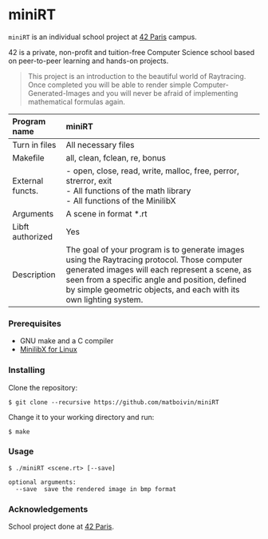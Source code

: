 # miniRT

`miniRT` is an individual school project at [42 Paris](https://www.42.fr) campus.

42 is a private, non-profit and tuition-free Computer Science school based on peer-to-peer learning and hands-on projects.

> This project is an introduction to the beautiful world of Raytracing. Once completed you will be able to render simple Computer-Generated-Images and you will never be afraid of implementing mathematical formulas again.  

| Program name      | miniRT                                                              |
| :---------------- | :------------------------------------------------------------------ |
| Turn in files     | All necessary files                                                 |
| Makefile          | all, clean, fclean, re, bonus                                       |
| External functs.  | - open, close, read, write, malloc, free, perror, strerror, exit<br/>- All functions of the math library<br/>- All functions of the MinilibX |
| Arguments         | A scene in format *.rt                                              |
| Libft authorized  | Yes                                                                 |
| Description       | The goal of your program is to generate images using the Raytracing protocol. Those computer generated images will each represent a scene, as seen from a specific angle and position, defined by simple geometric objects, and each with its own lighting system. |

### Prerequisites

- GNU make and a C compiler
- [MinilibX for Linux](https://github.com/42Paris/minilibx-linux)

### Installing

Clone the repository:
```console
$ git clone --recursive https://github.com/matboivin/miniRT
```

Change it to your working directory and run:
```console
$ make
```

### Usage

```console
$ ./miniRT <scene.rt> [--save]

optional arguments:
  --save  save the rendered image in bmp format
```

### Acknowledgements

School project done at [42 Paris](https://www.42.fr).
